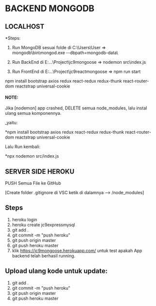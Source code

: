 # BACKEND MONGODB

## LOCALHOST

*Steps:

1. Run MongoDB sesuai folde di C:\Users\User  => mongodb\bin\mongod.exe --dbpath=mongodb-data\

2. Run BackEnd di E:\...\Project\jc9mongoose => nodemon src\index.js

3. Run FrontEnd di E:\...\Project\jc9reactmongoose => npm run start

npm install bootstrap axios redux react-redux redux-thunk react-router-dom reactstrap universal-cookie

#### NOTE:

Jika [nodemon] app crashed, DELETE semua node_modules, lalu instal ulang semua komponennya.

_yaitu:

*npm install bootstrap axios redux react-redux redux-thunk react-router-dom reactstrap universal-cookie

Lalu Run kembali:

*npx nodemon src/index.js


## SERVER SIDE HEROKU

PUSH Semua File ke GitHub

[Create folder .gitignore di VSC ketik di dalamnya --> /node_modules]

## Steps
1. heroku login
2. heroku create jc9expressmysql
3. git add .
4. git commit -m "push heroku"
5. git push origin master
6. git push heroku master
7. klik https://jc9mongoose.herokuapp.com/ untuk test apakah App backend telah berhasil running.

## Upload ulang kode untuk update:
1. git add .
2. git commit -m "push heroku"
3. git push origin master
4. git push heroku master

